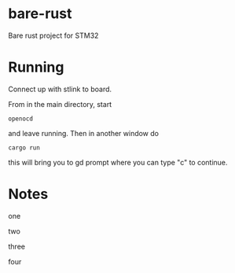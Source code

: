 # bare-rust

Bare rust project for STM32 

# Running

Connect up with stlink to board. 

From in the main directory, start
```aiignore
openocd
```
and leave running. Then in another window do 
```aiignore
cargo run
```
this will bring you to gd prompt where you can type "c" to continue.


# Notes

one

two

three

four
